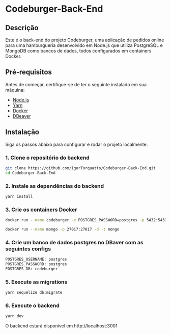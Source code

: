 # Codeburger-Back-End

## Descrição

Este é o back-end do projeto Codeburger, uma aplicação de pedidos online para uma hamburgueria desenvolvido em Node.js que utiliza PostgreSQL e MongoDB como bancos de dados, todos configurados em containers Docker.


## Pré-requisitos

Antes de começar, certifique-se de ter o seguinte instalado em sua máquina:

- [Node.js](https://nodejs.org/en/)
- [Yarn](https://classic.yarnpkg.com/en/docs/install)
- [Docker](https://www.docker.com/)
- [DBeaver](https://dbeaver.io/download/)

## Instalação

Siga os passos abaixo para configurar e rodar o projeto localmente.

### 1. Clone o repositório  do backend

```bash
git clone https://github.com/IgorTorquatto/Codeburger-Back-End.git
cd Codeburger-Back-End
```

### 2. Instale as dependências do backend

```bash
yarn install
```

### 3. Crie os containers Docker

```bash
docker run --name codeburger -e POSTGRES_PASSWORD=postgres -p 5432:5432 -d postgres

docker run --name mongo -p 27017:27017 -d -t mongo
```

### 4. Crie um banco de dados postgres no DBaver com as seguintes configs

```bash
POSTGRES_USERNAME: postgres
POSTGRES_PASSWORD: postgres
POSTGRES_DB: codeburger
```

### 5. Execute as migrations

```bash
yarn sequelize db:migrate
```

### 6. Execute o backend

```bash
yarn dev
```

O backend estará disponível em http://localhost:3001

